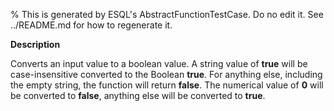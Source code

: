 % This is generated by ESQL's AbstractFunctionTestCase. Do no edit it. See ../README.md for how to regenerate it.

**Description**

Converts an input value to a boolean value. A string value of **true** will be case-insensitive converted to the Boolean **true**. For anything else, including the empty string, the function will return **false**. The numerical value of **0** will be converted to **false**, anything else will be converted to **true**.

